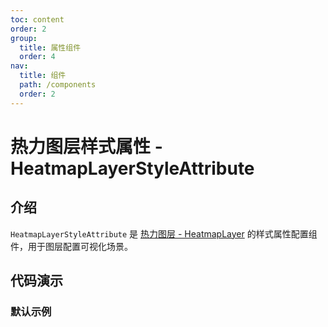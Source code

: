 ```yaml
---
toc: content
order: 2
group:
  title: 属性组件
  order: 4
nav:
  title: 组件
  path: /components
  order: 2
---
```


# 热力图层样式属性 - HeatmapLayerStyleAttribute

## 介绍

`HeatmapLayerStyleAttribute` 是 [热力图层 - HeatmapLayer](/components/layers/base-layers/heatmap-layer) 的样式属性配置组件，用于图层配置可视化场景。

## 代码演示

### 默认示例

<code src="./demos/default.tsx" compact defaultShowCode></code>

<API></API>
